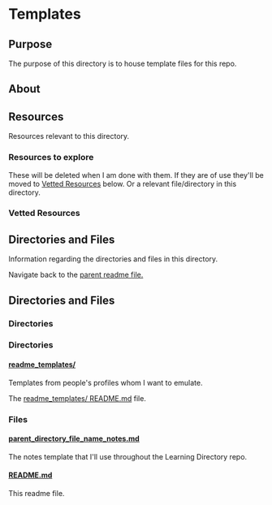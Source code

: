 # Templates

## Purpose

The purpose of this directory is to house template files for this repo.

## About

<!-- This directory houses information about [name_of_the_directory_that_this_readme_file_is_in].

[Some information about this directory.] -->

## Resources

Resources relevant to this directory.

### Resources to explore

These will be deleted when I am done with them. If they are of use they'll be moved to [Vetted Resources](#vetted-resources) below. Or a relevant file/directory in this directory.

### Vetted Resources

## Directories and Files

Information regarding the directories and files in this directory.

Navigate back to the [parent readme file.](../README.md)

## Directories and Files

### Directories

### Directories

#### [readme_templates/](./readme_templates/)

Templates from people's profiles whom I want to emulate.

The [readme_templates/ README.md](./readme_templates/README.md) file.

### Files

#### [parent_directory_file_name_notes.md](./parent_directory_file_name_notes.md)

The notes template that I'll use throughout the Learning Directory repo.

#### [README.md](./README.md)

This readme file.
